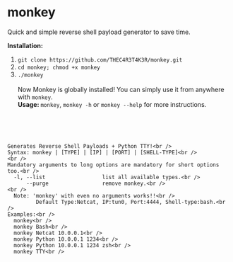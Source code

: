 # monkey
Quick and simple reverse shell payload generator to save time.

<b>Installation:</b><br />
  1. ```git clone https://github.com/THEC4R3T4K3R/monkey.git```<br />
  2. ```cd monkey; chmod +x monkey```<br />
  3. ```./monkey```<br /><br />
  Now Monkey is globally installed! You can simply use it from anywhere with ```monkey```.  <br />
<b>Usage: </b>
  ```monkey```, ```monkey -h``` or ```monkey --help``` for more instructions.
  <br />
  <br />
  <br />
  
    Generates Reverse Shell Payloads + Python TTY!<br />
    Syntax: monkey | [TYPE] | [IP] | [PORT] | [SHELL-TYPE]<br />
    <br />
    Mandatory arguments to long options are mandatory for short options too.<br />
      -l, --list                  list all available types.<br />
          --purge                 remove monkey.<br />
    <br />
      Note: 'monkey' with even no arguments works!!<br />
             Default Type:Netcat, IP:tun0, Port:4444, Shell-type:bash.<br />
    Examples:<br />
      monkey<br />
      monkey Bash<br />
      monkey Netcat 10.0.0.1<br />
      monkey Python 10.0.0.1 1234<br />
      monkey Python 10.0.0.1 1234 zsh<br />
      monkey TTY<br />
